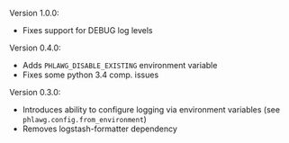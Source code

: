 Version 1.0.0:
* Fixes support for DEBUG log levels

Version 0.4.0:
* Adds `PHLAWG_DISABLE_EXISTING` environment variable
* Fixes some python 3.4 comp. issues

Version 0.3.0:
* Introduces ability to configure logging via environment variables (see `phlawg.config.from_environment`)
* Removes logstash-formatter dependency 

